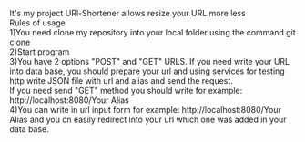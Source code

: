 It's my project URl-Shortener allows resize your URL more less<br/>
Rules of usage<br/>
1)You need clone my repository into your local folder using the command git clone<br/>
2)Start program <br/>
3)You have 2 options "POST" and "GET" URLS. If you need write your URL into data base, you should prepare your url and using services for testing http write JSON file with url and alias and send the request.<br/>
If you need send "GET" method you should write for example: http://localhost:8080/Your Alias<br/>
4)You can write in url input form for example: http://localhost:8080/Your Alias and you cn easily redirect into your url which one was added in your data base.<br/>
